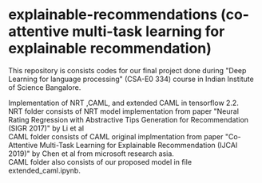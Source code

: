 # explainable-recommendations (co-attentive multi-task learning for explainable recommendation) 
This repository is consists codes for our final project done during "Deep Learning for language processing" (CSA-E0 334) course in Indian Institute of Science Bangalore.

Implementation of NRT ,CAML, and extended CAML in tensorflow 2.2. \
NRT folder consists of NRT model implementation from paper "Neural Rating Regression with Abstractive Tips Generation for Recommendation (SIGR 2017)" by Li et al\
CAML folder consists of CAML original implmentation from paper "Co-Attentive Multi-Task Learning for Explainable Recommendation (IJCAI 2019)" by Chen et al from microsoft research asia.\
CAML folder also consists of our proposed model in file extended_caml.ipynb.

